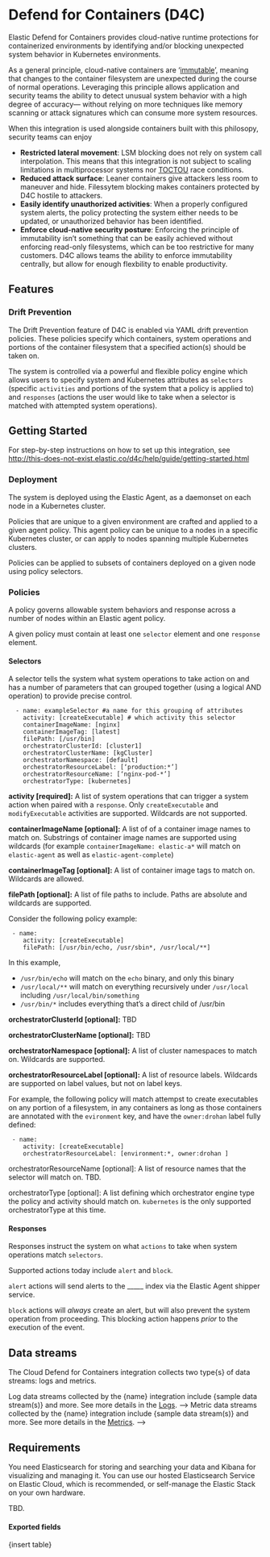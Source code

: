 
# Defend for Containers (D4C)

Elastic Defend for Containers provides cloud-native runtime protections for containerized environments by identifying and/or blocking unexpected system behavior in Kubernetes environments.  

As a general principle, cloud-native containers are ‘[immutable](https://kubernetes.io/docs/concepts/containers/)’, meaning that changes to the container filesystem are unexpected during the course of normal operations. Leveraging this principle allows application and security teams the ability to detect unusual system behavior with a high degree of accuracy— without relying on more techniques like memory scanning or attack signatures which can consume more system resources.

When this integration is used alongside containers built with this philosopy, security teams can enjoy
* **Restricted lateral movement**: LSM blocking does not rely on system call interpolation. This means that this integration is not subject to scaling limitations in multiprocessor systems nor [TOCTOU](https://en.wikipedia.org/wiki/Time-of-check_to_time-of-use) race conditions. 
*  **Reduced attack surface**: Leaner containers give attackers less room to maneuver and hide. Filessytem blocking makes containers protected by D4C hostile to attackers. 
* **Easily identify unauthorized activities**: When a properly configured system alerts, the policy protecting the system either needs to be updated, or unauthorized behavior has been identified. 
* **Enforce cloud-native security posture**: Enforcing the principle of immutability isn’t something that can be easily achieved without enforcing read-only filesystems, which can be too restrictive for many customers.  D4C allows teams the ability to enforce immutability centrally, but allow for enough flexbility to enable productivity. 

## Features

### Drift Prevention
The Drift Prevention feature of D4C is enabled via YAML drift prevention policies. These policies specify which containers, system operations and portions of the container filesystem that a specified action(s) should be taken on. 

The system is controlled via a powerful and flexible policy engine which allows users to specify system and Kubernetes attributes as `selectors` (specific `activities` and portions of the system that a policy is applied to) and `responses` (actions the user would like to take when a selector is matched with attempted system operations). 

## Getting Started
For step-by-step instructions on how to set up this integration, see http://this-does-not-exist.elastic.co/d4c/help/guide/getting-started.html 

### Deployment
The system is deployed using the Elastic Agent, as a daemonset on each node in a Kubernetes cluster.

Policies that are unique to a given environment are crafted and applied to a given agent policy. This agent policy can be unique to a nodes in a specific Kubernetes cluster, or can apply to nodes spanning multiple Kubernetes clusters.

Policies can be applied to subsets of containers deployed on a given node using policy selectors.  

### Policies
A policy governs allowable system behaviors and response across a number of nodes within an Elastic agent policy. 

A given policy must contain at least one `selector` element and one `response` element.

#### Selectors
A selector tells the system what system operations to take action on and has a number of parameters that can grouped together (using a logical AND operation) to provide precise control. 

```
  - name: exampleSelector #a name for this grouping of attributes
    activity: [createExecutable] # which activity this selector 
    containerImageName: [nginx]
    containerImageTag: [latest]
    filePath: [/usr/bin]
    orchestratorClusterId: [cluster1]
    orchestratorClusterName: [kgCluster]
    orchestratorNamespace: [default]
    orchestratorResourceLabel: [‘production:*’]
    orchestratorResourceName: [‘nginx-pod-*’]
    orchestratorType: [kubernetes]
```

**activity [required]:** A list of system operations that can trigger a system action when paired with a `response`. Only  `createExecutable` and `modifyExecutable`  activities are supported. Wildcards are not supported. 

**containerImageName [optional]:** A list of of a container image names to match on. Substrings of container image names are supported using wildcards (for example `containerImageName: elastic-a*` will match on `elastic-agent` as well as `elastic-agent-complete`)

**containerImageTag [optional]:** A list of container image tags to match on. Wildcards are allowed. 

**filePath [optional]:** A list of file paths to include.  Paths are absolute and wildcards are supported. 

Consider the following policy example:
```
 - name:
    activity: [createExecutable]
    filePath: [/usr/bin/echo, /usr/sbin*, /usr/local/**]
```

In this example,
-  `/usr/bin/echo` will match on the `echo` binary, and only this binary
-  `/usr/local/**` will match on everything recursively under `/usr/local` including `/usr/local/bin/something`
-  `/usr/bin/*` includes everything that’s a direct child of /usr/bin 

**orchestratorClusterId [optional]:** TBD

**orchestratorClusterName [optional]:** TBD

**orchestratorNamespace [optional]:** A list of cluster namespaces to match on. Wildcards are supported. 

**orchestratorResourceLabel [optional]:** A list of resource labels. Wildcards are supported on label values, but not on label keys.

For example, the following policy will match attempst to create executables on any portion of a filesystem, in any containers as long as those containers are annotated with the `evironment` key,  and have the  `owner:drohan` label fully defined: 

```
 - name:
    activity: [createExecutable]
    orchestratorResourceLabel: [environment:*, owner:drohan ]
```

orchestratorResourceName [optional]: A list of resource names that the selector will match on. TBD. 

orchestratorType [optional]: A list defining which orchestrator engine type the policy and activity should match on.  `kubernetes` is the only supported orchestratorType at this time. 

#### Responses
Responses instruct the system on what `actions` to take when system operations match `selectors`. 

Supported actions today include `alert` and `block`.

`alert` actions will send alerts to the _____ index via the Elastic Agent shipper service. 

`block` actions will _always_ create an alert, but will also prevent the system operation from proceeding. This blocking action happens *prior* to the execution of the event. 

## Data streams

The Cloud Defend for Containers integration collects two type{s} of data streams: logs and metrics.

Log data streams collected by the {name} integration include {sample data stream(s)} and more. See more details in the [Logs](#logs-reference). -->
Metric data streams collected by the {name} integration include {sample data stream(s)} and more. See more details in the [Metrics](#metrics-reference). -->

## Requirements

You need Elasticsearch for storing and searching your data and Kibana for visualizing and managing it.
You can use our hosted Elasticsearch Service on Elastic Cloud, which is recommended, or self-manage the Elastic Stack on your own hardware.

TBD. 


<!--
	Optional: Other requirements including:
	* System compatibility
	* Supported versions of third-party products
	* Permissions needed
	* Anything else that could block a user from successfully using the integration
-->

#### Exported fields

{insert table}
